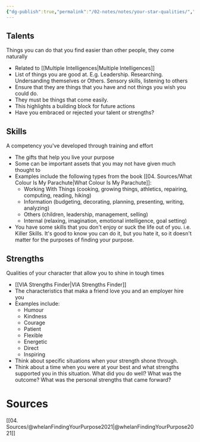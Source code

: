 ```yaml
---
{"dg-publish":true,"permalink":"/02-notes/notes/your-star-qualities/","tags":["Note"],"created":"2024-01-11T13:19:53.564-04:00","updated":"2024-05-02T15:12:20.000-03:00"}
---
```


## Talents
Things you can do that you find easier than other people, they come naturally
- Related to [[Multiple Intelligences\|Multiple Intelligences]]
- List of things you are good at. E.g. Leadership. Researching. Undersanding themselves or Others. Sensory skills, listening to others
- Ensure that they are things that you have and not things you wish you could do. 
- They must be things that come easily. 
- This highlights a building block for future actions
- Have you embraced or rejected your talent or strengths?
## Skills
A competency you've developed through training and effort
- The gifts that help you live your purpose
- Some can be important assets that you may not have given much thought to
- Examples include the following types from the book [[04. Sources/What Colour Is My Parachute\|What Colour Is My Parachute]]: 
	- Working With Things (cooking, growing things, athletics, repairing, computing, reading, hiking)
	- Information (budgeting, decorating, planning, presenting, writing, analyzing)
	- Others (children, leadership, management, selling)
	- Internal (relaxing, imagination, emotional intelligence, goal setting)
- You have some skills that you don't enjoy or suck the life out of you. i.e. Killer Skills. It's good to know you can do it, but you hate it, so it doesn't matter for the purposes of finding your purpose. 
## Strengths
Qualities of your character that allow you to shine in tough times
- [[VIA Strengths Finder\|VIA Strengths Finder]]
- The characteristics that maka a friend love you and an employer hire you
- Examples include: 
	- Humour
	- Kindness
	- Courage
	- Patient
	- Flexible
	- Energetic
	- Direct
	- Inspiring
- Think about specific situations when your strength shone through. 
- Think about a time when you were at your best and what strengths supported you in this situation. What did you do well? What was the outcome? What was the personal strengths that came forward?

# Sources
[[04. Sources/@whelanFindingYourPurpose2021\|@whelanFindingYourPurpose2021]]
